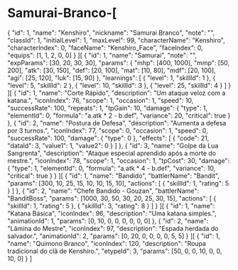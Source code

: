 # Samurai-Branco-[
  {
    "id": 1,
    "name": "Kenshiro",
    "nickname": "Samurai Branco",
    "note": "<MainCharacter>",
    "classId": 1,
    "initialLevel": 1,
    "maxLevel": 99,
    "characterName": "Kenshiro",
    "characterIndex": 0,
    "faceName": "Kenshiro_Face",
    "faceIndex": 0,
    "equips": [1, 1, 2, 0, 0]
  }
][
  {
    "id": 1,
    "name": "Samurai",
    "note": "",
    "expParams": [30, 20, 30, 30],
    "params": {
      "mhp": [400, 1000],
      "mmp": [50, 200],
      "atk": [30, 150],
      "def": [20, 100],
      "mat": [10, 80],
      "mdf": [20, 100],
      "agi": [25, 120],
      "luk": [15, 90]
    },
    "learnings": [
      { "level": 1, "skillId": 1 },
      { "level": 5, "skillId": 2 },
      { "level": 10, "skillId": 3 },
      { "level": 25, "skillId": 4 }
    ]
  }
][
  {
    "id": 1,
    "name": "Corte Rápido",
    "description": "Um ataque veloz com a katana.",
    "iconIndex": 76,
    "scope": 1,
    "occasion": 1,
    "speed": 10,
    "successRate": 100,
    "repeats": 1,
    "tpGain": 10,
    "damage": {
      "type": 1,
      "elementId": 0,
      "formula": "a.atk * 2 - b.def",
      "variance": 20,
      "critical": true
    }
  },
  {
    "id": 2,
    "name": "Postura de Defesa",
    "description": "Aumenta a defesa por 3 turnos.",
    "iconIndex": 77,
    "scope": 0,
    "occasion": 1,
    "speed": 0,
    "successRate": 100,
    "damage": { "type": 0 },
    "effects": [
      {
        "code": 21,
        "dataId": 3,
        "value1": 1,
        "value2": 0
      }
    ]
  },
  {
    "id": 3,
    "name": "Golpe da Lua Sangrenta",
    "description": "Ataque especial aprendido após a morte do mestre.",
    "iconIndex": 78,
    "scope": 1,
    "occasion": 1,
    "tpCost": 30,
    "damage": {
      "type": 1,
      "elementId": 0,
      "formula": "a.atk * 4 - b.def",
      "variance": 10,
      "critical": true
    }
  }
][
  {
    "id": 1,
    "name": "Bandido",
    "battlerName": "Bandit",
    "params": [300, 10, 25, 15, 10, 10, 15, 10],
    "actions": [
      { "skillId": 1, "rating": 5 }
    ]
  },
  {
    "id": 2,
    "name": "Chefe Bandido - Gouzan",
    "battlerName": "BanditBoss",
    "params": [1000, 30, 50, 30, 20, 25, 30, 15],
    "actions": [
      { "skillId": 1, "rating": 5 },
      { "skillId": 3, "rating": 8 }
    ]
  }
][
  {
    "id": 1,
    "name": "Katana Básica",
    "iconIndex": 96,
    "description": "Uma katana simples.",
    "animationId": 1,
    "params": [0, 10, 0, 0, 0, 0, 0, 0]
  },
  {
    "id": 2,
    "name": "Lâmina do Mestre",
    "iconIndex": 97,
    "description": "Espada herdada do salvador.",
    "animationId": 2,
    "params": [0, 20, 0, 0, 0, 0, 5, 5]
  }
][
  {
    "id": 1,
    "name": "Quimono Branco",
    "iconIndex": 120,
    "description": "Roupa tradicional do clã de Kenshiro.",
    "etypeId": 3,
    "params": [50, 0, 0, 10, 0, 0, 10, 0]
  }
]
